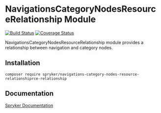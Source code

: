 # NavigationsCategoryNodesResourceRelationship Module
[![Build Status](https://travis-ci.org/spryker/navigations-category-nodes-resource-relationshiprce-relationship.svg)](https://travis-ci.org/spryker/navigations-category-nodes-resource-relationshiprce-relationship)
[![Coverage Status](https://coveralls.io/repos/github/spryker/navigations-category-nodes-resource-relationshiprce-relationship/badge.svg)](https://coveralls.io/github/spryker/navigations-category-nodes-resource-relationshiprce-relationship)

NavigationsCategoryNodesResourceRelationship module provides a relationship between navigation and category nodes.

## Installation

```
composer require spryker/navigations-category-nodes-resource-relationshiprce-relationship
```

## Documentation

[Spryker Documentation](https://documentation.spryker.com/module_guide/overview.htm)
